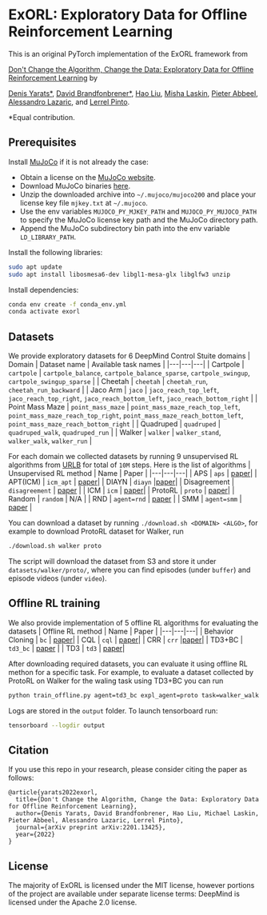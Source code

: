 

# ExORL: Exploratory Data for Offline Reinforcement Learning

This is an original PyTorch implementation of the ExORL framework from

[Don't Change the Algorithm, Change the Data: Exploratory Data for Offline Reinforcement Learning](https://arxiv.org/abs/2201.13425) by

[Denis Yarats*](https://cs.nyu.edu/~dy1042/), [David Brandfonbrener*](https://davidbrandfonbrener.github.io/), [Hao Liu](https://www.haoliu.site/), [Misha Laskin](https://www.mishalaskin.com/), [Pieter Abbeel](https://people.eecs.berkeley.edu/~pabbeel/), [Alessandro Lazaric](http://chercheurs.lille.inria.fr/~lazaric/Webpage/Home/Home.html), and [Lerrel Pinto](https://www.lerrelpinto.com).

*Equal contribution.

## Prerequisites

Install [MuJoCo](http://www.mujoco.org/) if it is not already the case:

* Obtain a license on the [MuJoCo website](https://www.roboti.us/license.html).
* Download MuJoCo binaries [here](https://www.roboti.us/index.html).
* Unzip the downloaded archive into `~/.mujoco/mujoco200` and place your license key file `mjkey.txt` at `~/.mujoco`.
* Use the env variables `MUJOCO_PY_MJKEY_PATH` and `MUJOCO_PY_MUJOCO_PATH` to specify the MuJoCo license key path and the MuJoCo directory path.
* Append the MuJoCo subdirectory bin path into the env variable `LD_LIBRARY_PATH`.

Install the following libraries:
```sh
sudo apt update
sudo apt install libosmesa6-dev libgl1-mesa-glx libglfw3 unzip
```

Install dependencies:
```sh
conda env create -f conda_env.yml
conda activate exorl
```

## Datasets
We provide exploratory datasets for 6 DeepMind Control Stuite domains
| Domain | Dataset name | Available task names |
|---|---|---|
| Cartpole | `cartpole` | `cartpole_balance`, `cartpole_balance_sparse`, `cartpole_swingup`, `cartpole_swingup_sparse` |
| Cheetah | `cheetah` | `cheetah_run`, `cheetah_run_backward` |
| Jaco Arm | `jaco` | `jaco_reach_top_left`, `jaco_reach_top_right`, `jaco_reach_bottom_left`, `jaco_reach_bottom_right` |
| Point Mass Maze | `point_mass_maze` | `point_mass_maze_reach_top_left`, `point_mass_maze_reach_top_right`, `point_mass_maze_reach_bottom_left`, `point_mass_maze_reach_bottom_right`  | 
| Quadruped | `quadruped` | `quadruped_walk`, `quadruped_run` |
| Walker | `walker` | `walker_stand`, `walker_walk`, `walker_run` |


For each domain we collected datasets by running 9 unsupervised RL algorithms from [URLB](https://github.com/rll-research/url_benchmark) for total of `10M` steps. Here is the list of algorithms
| Unsupervised RL method | Name | Paper |
|---|---|---|
| APS | `aps` |  [paper](http://proceedings.mlr.press/v139/liu21b.html)|
| APT(ICM) | `icm_apt` |  [paper](https://arxiv.org/abs/2103.04551)|
| DIAYN | `diayn` |[paper](https://arxiv.org/abs/1802.06070)|
| Disagreement | `disagreement` | [paper](https://arxiv.org/abs/1906.04161) |
| ICM | `icm` | [paper](https://arxiv.org/abs/1705.05363)|
| ProtoRL | `proto` | [paper](https://arxiv.org/abs/2102.11271)|
| Random | `random` |  N/A |
| RND | `agent=rnd` |  [paper](https://arxiv.org/abs/1810.12894) |
| SMM | `agent=smm` |  [paper](https://arxiv.org/abs/1906.05274) |

You can download a dataset by running `./download.sh <DOMAIN> <ALGO>`, for example to download ProtoRL dataset for Walker, run
```sh
./download.sh walker proto
```
The script will download the dataset from S3 and store it under `datasets/walker/proto/`, where you can find episodes (under `buffer`) and episode videos (under `video`).

## Offline RL training
We also provide implementation of 5 offline RL algorithms for evaluating the datasets
| Offline RL method | Name | Paper |
|---|---|---|
| Behavior Cloning | `bc` |  [paper]()|
| CQL | `cql` |  [paper](https://arxiv.org/abs/2103.04551)|
| CRR | `crr` |[paper](https://arxiv.org/abs/1802.06070)|
| TD3+BC | `td3_bc` | [paper](https://arxiv.org/abs/1906.04161) |
| TD3 | `td3` | [paper](https://arxiv.org/abs/1705.05363)|

After downloading required datasets, you can evaluate it using offline RL methon for a specific task. For example, to evaluate a dataset collected by ProtoRL on Walker for the waling task using TD3+BC you can run
```sh
python train_offline.py agent=td3_bc expl_agent=proto task=walker_walk
```
Logs are stored in the `output` folder. To launch tensorboard run:
```sh
tensorboard --logdir output
```

## Citation

If you use this repo in your research, please consider citing the paper as follows:
```
@article{yarats2022exorl,
  title={Don't Change the Algorithm, Change the Data: Exploratory Data for Offline Reinforcement Learning},
  author={Denis Yarats, David Brandfonbrener, Hao Liu, Michael Laskin, Pieter Abbeel, Alessandro Lazaric, Lerrel Pinto},
  journal={arXiv preprint arXiv:2201.13425},
  year={2022}
}
```


## License
The majority of ExORL is licensed under the MIT license, however portions of the project are available under separate license terms: DeepMind is licensed under the Apache 2.0 license.
